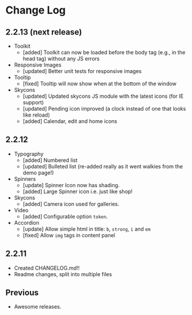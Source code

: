 # Change Log

## 2.2.13 (next release)

  * Toolkit
    * [added] Toolkit can now be loaded before the body tag (e.g., in the head tag) without any JS errors
  * Responsive Images
    * [updated] Better unit tests for responsive images
  * Tooltip
    * [fixed] Tooltip will now show when at the bottom of the window
 * Skycons
    * [updated] Updated skycons JS module with the latest icons (for IE support)
    * [updated] Pending icon improved (a clock instead of one that looks like reload)
    * [added] Calendar, edit and home icons

## 2.2.12

 * Typography
    * [added] Numbered list
    * [updated] Bulleted list (re-added really as it went walkies from the demo page!)
 * Spinners
    * [update] Spinner Icon now has shading.
    * [added] Large Spinner icon i.e. just like shop!
 * Skycons
    * [added] Camera icon used for galleries.
 * Video
    * [added] Configurable option `token`.
 * Accordion
    * [update] Allow simple html in title: `b`, `strong`, `i` and `em`
    * [fixed] Allow `img` tags in content panel

## 2.2.11

  * Created CHANGELOG.md!!
  * Readme changes, split into multiple files

## Previous

 * Awesome releases.
